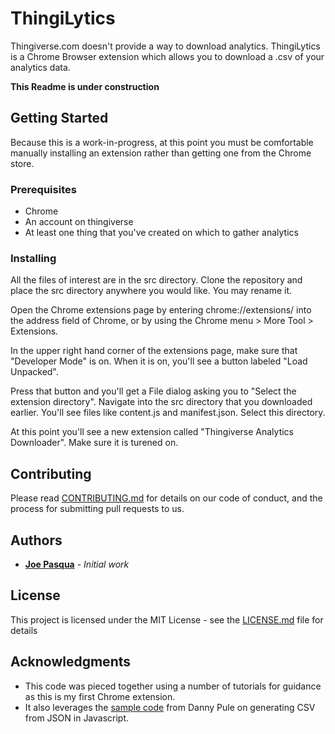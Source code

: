 # ThingiLytics

Thingiverse.com doesn't provide a way to download analytics. ThingiLytics is a Chrome Browser extension which allows you to download a .csv of your analytics data.

**This Readme is under construction** 

## Getting Started

Because this is a work-in-progress, at this point you must be comfortable manually installing an extension rather than getting one from the Chrome store.

### Prerequisites

* Chrome
* An account on thingiverse
* At least one thing that you've created on which to gather analytics 

### Installing

All the files of interest are in the src directory. Clone the repository and place the src directory anywhere you would like. You may rename it.

Open the Chrome extensions page by entering chrome://extensions/ into the address field of Chrome, or by using the Chrome menu > More Tool > Extensions.

In the upper right hand corner of the extensions page, make sure that "Developer Mode" is on. When it is on, you'll see a button labeled "Load Unpacked".

Press that button and you'll get a File dialog asking you to "Select the extension directory". Navigate into the src directory that you downloaded earlier. You'll see files like content.js and manifest.json. Select this directory.

At this point you'll see a new extension called "Thingiverse Analytics Downloader". Make sure it is turened on.

## Contributing

Please read [CONTRIBUTING.md](https://gist.github.com/PurpleBooth/b24679402957c63ec426) for details on our code of conduct, and the process for submitting pull requests to us.

## Authors

* **[Joe Pasqua](https://github.com/jpasqua)** - *Initial work*

## License

This project is licensed under the MIT License - see the [LICENSE.md](LICENSE.md) file for details

## Acknowledgments

* This code was pieced together using a number of tutorials for guidance as this is my first Chrome extension.
* It also leverages the [sample code](https://medium.com/@danny.pule/export-json-to-csv-file-using-javascript-a0b7bc5b00d2) from Danny Pule on generating CSV from JSON in Javascript.
